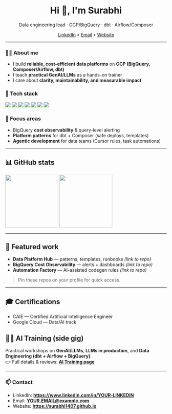 
<h1 align="center">Hi 👋, I'm Surabhi </h1>
<p align="center">
  Data engineering lead · GCP/BigQuery · dbt · Airflow/Composer
</p>

<p align="center">
  <a href="https://www.linkedin.com/in/YOUR-LINKEDIN">LinkedIn</a> •
  <a href="mailto:YOUR.EMAIL@example.com">Email</a> •
  <a href="https://surabhi1407.github.io">Website</a>
</p>

---

### 👨‍💻 About me
- I build **reliable, cost-efficient data platforms** on **GCP (BigQuery, Composer/Airflow, dbt)**  
- I teach **practical GenAI/LLMs** as a hands-on trainer  
- I care about **clarity, maintainability, and measurable impact**

### 🧰 Tech stack
<p>
  <img src="https://img.shields.io/badge/GCP-BigQuery-blue" />
  <img src="https://img.shields.io/badge/GCP-Composer%20(Airflow)-blue" />
  <img src="https://img.shields.io/badge/dbt-Core-orange" />
  <img src="https://img.shields.io/badge/Python-3.x-green" />
  <img src="https://img.shields.io/badge/SQL-BQ%20Standard%20SQL-lightgrey" />
  <img src="https://img.shields.io/badge/Streamlit-Apps-red" />
  <img src="https://img.shields.io/badge/LLMs-GenAI-purple" />
</p>

### 🎯 Focus areas
- BigQuery **cost observability** & query-level alerting  
- **Platform patterns** for dbt + Composer (safe deploys, templates)  
- **Agentic development** for data teams (Cursor rules, task automations)

---

## 📊 GitHub stats
<p>
  <img src="https://github-readme-stats.vercel.app/api?username=surabhi1407&show_icons=true&hide_title=true" height="165" />
  <img src="https://github-readme-stats.vercel.app/api/top-langs/?username=surabhi1407&layout=compact" height="165" />
</p>

<!-- Optional streaks (uncomment if you want it) -->
<!-- <p>
  <img src="https://streak-stats.demolab.com?user=surabhi1407" height="165" />
</p> -->

---

## 🔗 Featured work
- **Data Platform Hub** — patterns, templates, runbooks *(link to repo)*
- **BigQuery Cost Observability** — alerts + dashboards *(link to repo)*
- **Automation Factory** — AI-assisted codegen rules *(link to repo)*

> Pin these repos on your profile for quick access.

---

## 🎓 Certifications
- CAIE — Certified Artificial Intelligence Engineer  
- Google Cloud — Data/AI track

## 🧑‍🏫 AI Training (side gig)
Practical workshops on **GenAI/LLMs**, **LLMs in production**, and **Data Engineering (dbt + Airflow + BigQuery)**.  
👉 Full details & reviews: **[AI Training page](https://surabhi1407.github.io/ai-training/)**

---

### 📫 Contact
- LinkedIn: **https://www.linkedin.com/in/YOUR-LINKEDIN**
- Email: **YOUR.EMAIL@example.com**
- Website: **https://surabhi1407.github.io**

<!-- badges you can add later:
<img src="https://komarev.com/ghpvc/?username=surabhi1407" />
-->
